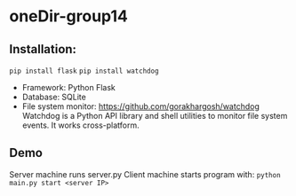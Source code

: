oneDir-group14
==============

Installation:
--------
`pip install flask`
`pip install watchdog`

* Framework: Python Flask
* Database: SQLite
* File system monitor: https://github.com/gorakhargosh/watchdog Watchdog is a Python API library and shell utilities
to monitor file system events. It works cross-platform.

Demo
--------
Server machine runs server.py
Client machine starts program with: `python main.py start <server IP>`
